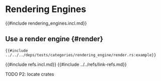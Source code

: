 # Rendering Engines

{{#include rendering_engines.incl.md}}

## Use a render engine {#render}

```rust,editable
{{#include ../../../deps/tests/categories/rendering_engine/render.rs:example}}
```

{{#include refs.incl.md}}
{{#include ../../refs/link-refs.md}}

<div class="hidden">
TODO P2: locate crates
</div>
